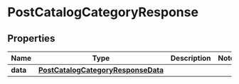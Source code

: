 # PostCatalogCategoryResponse

## Properties
Name | Type | Description | Notes
------------ | ------------- | ------------- | -------------
**data** | [**PostCatalogCategoryResponseData**](PostCatalogCategoryResponseData.md) |  | 
